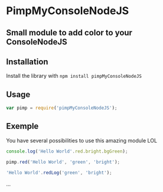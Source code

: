 # PimpMyConsoleNodeJS
## Small module to add color to your ConsoleNodeJS

## Installation
Install the library with `npm install pimpMyConsoleNodeJS`

## Usage
```js
var pimp = require('pimpMyConsoleNodeJS');
```

## Exemple
You have several possibilities to use this amazing module LOL
```js 
console.log('Hello World'.red.bright.bgGreen); 
```
```js 
pimp.red('Hello World', 'green', 'bright'); 
```
```js 
'Hello World'.redLog('green', 'bright'); 
```
...
